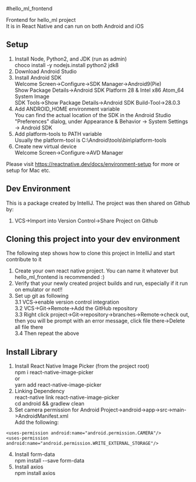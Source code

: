 #hello_ml_frontend

Frontend for hello_ml project<br>
It is in React Native and can run on both Android and iOS

Setup
---
1. Install Node, Python2, and JDK (run as admin)<br> 
choco install -y nodejs.install python2 jdk8
2. Download Android Studio
3. Install Android SDK<br>
Welcome Screen->Configure->SDK Manager->Android9(Pie)<br>
Show Package Details->Android SDK Platform 28 & Intel x86 Atom_64 System Image<br>
SDK Tools->Show Package Details->Android SDK Build-Tool->28.0.3
4. Add ANDROID_HOME environment variable<br>
You can find the actual location of the SDK in the Android Studio "Preferences" dialog, under Appearance & Behavior → System Settings → Android SDK
5. Add platform-tools to PATH variable<br>
Usually the platform-tool is C:\Android\tools\bin\platform-tools
6. Create new virtual device<br>
Welcome Screen->Configure->AVD Manager

Please visit https://reactnative.dev/docs/environment-setup for more or setup for Mac etc.

Dev Environment
---
This is a package created by IntelliJ. The project was then shared on Github by:
1. VCS->Import into Version Control->Share Project on Github

Cloning this project into your dev environment
---
The following step shows how to clone this project in IntelliJ and start contribute to it
1. Create your own react native project. You can name it whatever but hello_ml_frontend is recommended :)
2. Verify that your newly created project builds and run, especially if it run on emulator or not!!
3. Set up git as following<br>
3.1 VCS->enable version control integration<br> 
3.2 VCS->Git->Remote->Add the GitHub repository<br>
3.3 Right click project->Git->repository->branches->Remote->check out, then you will be prompt with an error message, click file there->Delete all file there<br>
3.4 Then repeat the above

Install Library
---
1. Install React Native Image Picker (from the project root)<br>
npm i react-native-image-picker<br>
or<br>
yarn add react-native-image-picker
2. Linking Dependency<br>
react-native link react-native-image-picker<br>
cd android && gradlew clean
3. Set camera permission for Android
Project->android->app->src->main->AndroidManifest.xml<br>
Add the following:
````
<uses-permission android:name="android.permission.CAMERA"/>
<uses-permission android:name="android.permission.WRITE_EXTERNAL_STORAGE"/>
````
4. Install form-data<br>
npm install --save form-data
5. Install axios<br>
npm install axios
